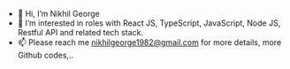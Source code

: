 - 👋 Hi, I’m Nikhil George 
- 👀 I’m interested in roles with React JS, TypeScript, JavaScript, Node JS, Restful API and related tech stack.
- 📫 Please reach me nikhilgeorge1982@gmail.com for more details, more Github codes,..

